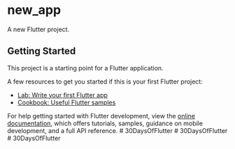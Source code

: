 # new_app

A new Flutter project.

## Getting Started

This project is a starting point for a Flutter application.

A few resources to get you started if this is your first Flutter project:

- [Lab: Write your first Flutter app](https://docs.flutter.dev/get-started/codelab)
- [Cookbook: Useful Flutter samples](https://docs.flutter.dev/cookbook)

For help getting started with Flutter development, view the
[online documentation](https://docs.flutter.dev/), which offers tutorials,
samples, guidance on mobile development, and a full API reference.
#   3 0 D a y s O f F l u t t e r  
 #   3 0 D a y s O f F l u t t e r  
 #   3 0 D a y s O f F l u t t e r  
 